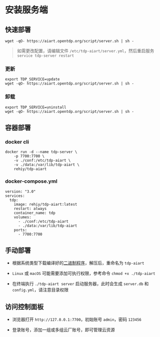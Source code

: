 # 安装服务端

## 快速部署

```shell
wget -qO- https://aiart.opentdp.org/script/server.sh | sh -
```

> 如需更改配置，请编辑文件 `/etc/tdp-aiart/server.yml`，然后重启服务 `service tdp-server restart`

### 更新

```shell
export TDP_SERVICE=update
wget -qO- https://aiart.opentdp.org/script/server.sh | sh -
```

### 卸载

```shell
export TDP_SERVICE=uninstall
wget -qO- https://aiart.opentdp.org/script/server.sh | sh -
```

## 容器部署

### docker cli

```shell
docker run -d --name tdp-server \
    -p 7700:7700 \
    -v ./conf:/etc/tdp-aiart \
    -v ./data:/var/lib/tdp-aiart \
    rehiy/tdp-aiart
```

### docker-compose.yml

```ymal
version: "3.0"
services:
  tdp:
    image: rehiy/tdp-aiart:latest
    restart: always
    container_name: tdp
    volumes:
      - ./conf:/etc/tdp-aiart
      - ./data:/var/lib/tdp-aiart
    ports:
      - 7700:7700
```

## 手动部署

- 根据系统类型下载编译好的[二进制程序](https://github.com/open-tdp/tdp-aiart/releases)，解压后，重命名为 `tdp-aiart`

- `Linux` 或 `macOS` 可能需要添加可执行权限，参考命令 `chmod +x ./tdp-aiart`

- 在终端执行 `./tdp-aiart server` 启动服务器，此时会生成 `server.db` 和 `config.yml`，请注意目录权限

## 访问控制面板

- 浏览器打开 `http://127.0.0.1:7700`，初始账号 `admin`，密码 `123456`

- 登录账号，添加一组或多组云厂账号，即可管理云资源
